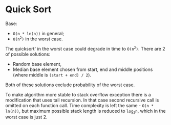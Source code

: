 # Quick Sort

Base:

- <code>O(n \* ln(n))</code> in general;
- <code>O(n<sup>2</sup>)</code> in the worst case.

The quicksort' in the worst case could degrade in time to <code>O(n<sup>2</sup>)</code>. There are 2 of possible solutions:

- Random base element,
- Median base element chosen from start, end and middle positions (where middle is <code>(start + end) / 2</code>).

Both of these solutions exclude probability of the worst case.

To make algorithm more stable to stack overflow exception there is a modification that uses tail recursion.
In that case second recursive call is omitted on each function call. Time complexity is left the same - <code>O(n \* ln(n))</code>,
but maximum possible stack length is reduced to <code>log<sub>2</sub>n</code>, which in the worst case is just 2.
